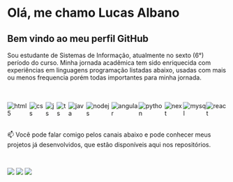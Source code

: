 # Olá, me chamo Lucas Albano
## Bem vindo ao meu perfil GitHub

<P>
Sou estudante de Sistemas de Informação, atualmente no sexto (6°) período do curso. 
Minha jornada acadêmica tem sido enriquecida com experiências em linguagens programação listadas abaixo, usadas com mais ou menos frequencia porém todas importantes para minha jornada.
</P>

</br>
</br>
<!--
<div display="flex">
<img width="40px" src="https://cdn.jsdelivr.net/gh/devicons/devicon@latest/icons/java/java-original.svg" />
<img width="40px" src="https://cdn.jsdelivr.net/gh/devicons/devicon@latest/icons/csharp/csharp-original.svg" />
<img width="40px" src="https://cdn.jsdelivr.net/gh/devicons/devicon@latest/icons/python/python-original-wordmark.svg" />
<img width="40px" src="https://cdn.jsdelivr.net/gh/devicons/devicon@latest/icons/css3/css3-original.svg" />
<img width="40px" src="https://cdn.jsdelivr.net/gh/devicons/devicon@latest/icons/html5/html5-original.svg" />
<img width="40px" src="https://cdn.jsdelivr.net/gh/devicons/devicon@latest/icons/angularjs/angularjs-original.svg" />
<img width="40px" src="https://cdn.jsdelivr.net/gh/devicons/devicon@latest/icons/dotnetcore/dotnetcore-original.svg" />
<img width="40px" src="https://cdn.jsdelivr.net/gh/devicons/devicon@latest/icons/typescript/typescript-original.svg" />
<img width="40px" src="https://cdn.jsdelivr.net/gh/devicons/devicon@latest/icons/javascript/javascript-original.svg" />          
<img width="40px" src="https://cdn.jsdelivr.net/gh/devicons/devicon@latest/icons/nodejs/nodejs-original-wordmark.svg" />
<img width="40px" src="https://cdn.jsdelivr.net/gh/devicons/devicon@latest/icons/nextjs/nextjs-original-wordmark.svg" />
<img width="40px" src="https://cdn.jsdelivr.net/gh/devicons/devicon@latest/icons/mysql/mysql-original-wordmark.svg" />
</div>          
-->

<div style="display: flex">
    <img align="center" alt="html5" src="https://img.shields.io/badge/HTML5-E34F26?style=for-the-badge&logo=html5&logoColor=white" />
    <img align="center" alt="css" src="https://img.shields.io/badge/CSS3-1572B6?style=for-the-badge&logo=css3&logoColor=white" />
    <img align="center" alt="js" src="https://img.shields.io/badge/JavaScript-F7DF1E?style=for-the-badge&logo=javascript&logoColor=black" />
    <img align="center" alt="ts" src="https://img.shields.io/badge/TypeScript-007ACC?style=for-the-badge&logo=typescript&logoColor=white" />
    <img align="center" alt="java" src="https://img.shields.io/badge/Java-E42C2E?style=for-the-badge&logo=java&logoColor=white" />
    <img align="center" alt="nodejs" src="https://img.shields.io/badge/Node.js-43853D?style=for-the-badge&logo=node.js&logoColor=white" />
    <img align="center" alt="angular" src="https://img.shields.io/badge/Angular-0D61BF?style=for-the-badge&logo=angular&logoColor=red" />
    <img align="center" alt="python" src="https://img.shields.io/badge/Python-3471a6?style=for-the-badge&logo=python&logoColor=yellow" />
    <img align="center" alt="next" src="https://img.shields.io/badge/Next.js-01F75C?style=for-the-badge&logo=next.js&logoColor=black" />
    <img align="center" alt="mysql" src="https://img.shields.io/badge/MySQL-004B5E?style=for-the-badge&logo=mysql&logoColor=white" />
    <img align="center" alt="react" src="https://img.shields.io/badge/react-0D0627?style=for-the-badge&logo=react&logoColor=48CEF7" />
  </div>
</br>


📫 Você pode falar comigo pelos canais abaixo e pode conhecer meus projetos já desenvolvidos, que estão disponíveis aqui nos repositórios.

</br>
<div> 
 
 <a href="https://discord.gg/lukinhas_humilde" target="_blank"><img src="https://img.shields.io/badge/Discord-7289DA?style=for-the-badge&logo=discord&logoColor=white" target="_blank"></a> 
  <a href = "mailto:lukalbanorb@gmail.com"><img src="https://img.shields.io/badge/-Gmail-%23333?style=for-the-badge&logo=gmail&logoColor=white" target="_blank"></a>
  <a href="https://www.linkedin.com/in/lucas-albano-345306200/" target="_blank"><img src="https://img.shields.io/badge/-LinkedIn-%230077B5?style=for-the-badge&logo=linkedin&logoColor=white" target="_blank"></a> 
  
</div>
